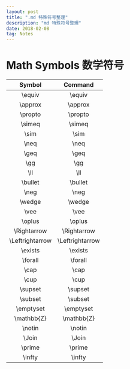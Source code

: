 ```yaml
---
layout: post
title: ".md 特殊符号整理"
description: "md 特殊符号整理"
date: 2018-02-08
tag: Notes
---
```


# Math Symbols 数学符号

| Symbol |     Command     |
| :---: | :---: |
| \equiv | \equiv |
| \approx | \approx |
| \propto | \propto |
| \simeq | \simeq |
| \sim | \sim |
| \neq | \neq |
| \geq | \geq |
| \gg | \gg |
| \ll | \ll |
| \bullet | \bullet |
| \neg | \neg |
| \wedge | \wedge |
| \vee | \vee |
| \oplus | \oplus |
| \Rightarrow | \Rightarrow |
| \Leftrightarrow | \Leftrightarrow |
| \exists | \exists |
| \forall | \forall |
| \cap | \cap |
| \cup | \cup |
| \supset | \supset |
| \subset | \subset |
| \emptyset | \emptyset |
| \mathbb{Z} | \mathbb{Z} |
| \notin | \notin |
| \Join | \Join |
| \prime | \prime |
| \infty | \infty |
